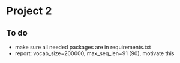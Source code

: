 # Project 2

## To do
- make sure all needed packages are in requirements.txt
- report: vocab_size=200000, max_seq_len=91 (90), motivate this
